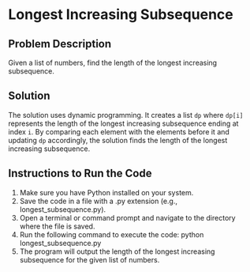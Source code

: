 # Longest Increasing Subsequence

## Problem Description
Given a list of numbers, find the length of the longest increasing subsequence.

## Solution
The solution uses dynamic programming. It creates a list `dp` where `dp[i]` represents the length of the longest increasing subsequence ending at index `i`. By comparing each element with the elements before it and updating `dp` accordingly, the solution finds the length of the longest increasing subsequence.

## Instructions to Run the Code
1. Make sure you have Python installed on your system.
2. Save the code in a file with a .py extension (e.g., longest_subsequence.py).
3. Open a terminal or command prompt and navigate to the directory where the file is saved.
4. Run the following command to execute the code: python longest_subsequence.py
5. The program will output the length of the longest increasing subsequence for the given list of numbers.